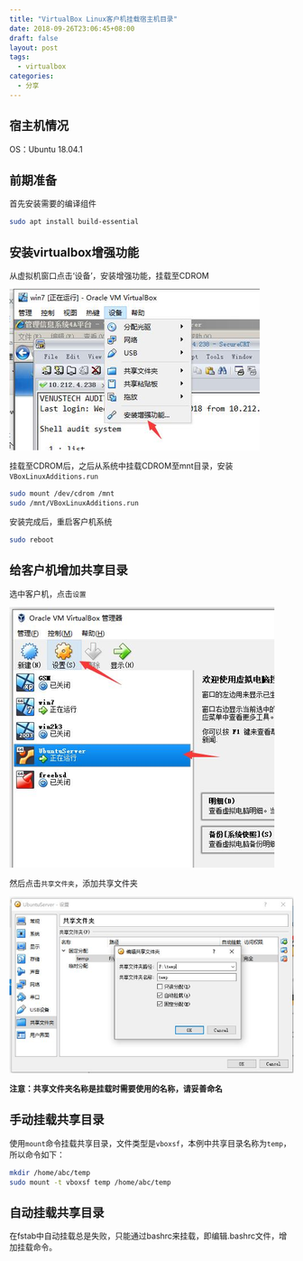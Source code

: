 ```yaml
---
title: "VirtualBox Linux客户机挂载宿主机目录"
date: 2018-09-26T23:06:45+08:00
draft: false
layout: post
tags:
  - virtualbox
categories:
  - 分享
---
```


## 宿主机情况
OS：Ubuntu 18.04.1

## 前期准备
首先安装需要的编译组件
```bash
sudo apt install build-essential
```
<!--more-->
## 安装virtualbox增强功能

从虚拟机窗口点击‘设备’，安装增强功能，挂载至CDROM

![](https://raw.githubusercontent.com/istek/img/master/imgTIM-20180926220341.jpg)

挂载至CDROM后，之后从系统中挂载CDROM至mnt目录，安装`VBoxLinuxAdditions.run`
```bash
sudo mount /dev/cdrom /mnt
sudo /mnt/VBoxLinuxAdditions.run
```

安装完成后，重启客户机系统

```bash
sudo reboot
```

## 给客户机增加共享目录

选中客户机，点击`设置`

![](https://raw.githubusercontent.com/istek/img/master/imgTIM-20180926221337.jpg)

然后点击`共享文件夹`，添加共享文件夹

![](https://raw.githubusercontent.com/istek/img/master/imgTIM-20180926221519.jpg)

**注意：共享文件夹名称是挂载时需要使用的名称，请妥善命名**

## 手动挂载共享目录

使用`mount`命令挂载共享目录，文件类型是`vboxsf`，本例中共享目录名称为`temp`，所以命令如下：

```bash
mkdir /home/abc/temp
sudo mount -t vboxsf temp /home/abc/temp
```

## 自动挂载共享目录

在fstab中自动挂载总是失败，只能通过bashrc来挂载，即编辑.bashrc文件，增加挂载命令。


